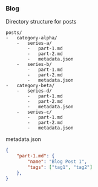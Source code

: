 ### Blog

Directory structure for posts
```
posts/
-	category-alpha/
	-	series-a/
		-	part-1.md
		-	part-2.md
		- 	metadata.json
	-	series-b/
		-	part-1.md
		-	part-2.md
		- 	metadata.json
-	category-beta/
	-	series-d/
		-	part-1.md
		-	part-2.md
		- 	metadata.json
	-	series-c/
		-	part-1.md
		-	part-2.md
		- 	metadata.json
```

metadata.json
```json
{
    "part-1.md": {
        "name": "Blog Post 1",
        "tags": ["tag1", "tag2"]
    },
}
```